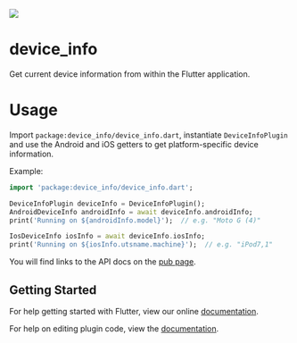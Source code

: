 [![](https://img.shields.io/badge/dynamic/yaml.svg?label=codecov&url=https%3A%2F%2Fraw.githubusercontent.com%2Ftruongsinh%2Fflutter-plugins%2Fmaster%2Fcodecov_generated.yml&query=device_info&colorB=orange&suffix=%)](https://codecov.io/gh/truongsinh/flutter-plugins/tree/master/packages/device_info)

# device_info

Get current device information from within the Flutter application.

# Usage

Import `package:device_info/device_info.dart`, instantiate `DeviceInfoPlugin`
and use the Android and iOS getters to get platform-specific device
information.

Example:

```dart
import 'package:device_info/device_info.dart';

DeviceInfoPlugin deviceInfo = DeviceInfoPlugin();
AndroidDeviceInfo androidInfo = await deviceInfo.androidInfo;
print('Running on ${androidInfo.model}');  // e.g. "Moto G (4)"

IosDeviceInfo iosInfo = await deviceInfo.iosInfo;
print('Running on ${iosInfo.utsname.machine}');  // e.g. "iPod7,1"
```

You will find links to the API docs on the [pub page](https://pub.dartlang.org/packages/device_info).

## Getting Started

For help getting started with Flutter, view our online
[documentation](http://flutter.io/).

For help on editing plugin code, view the [documentation](https://flutter.io/platform-plugins/#edit-code).
